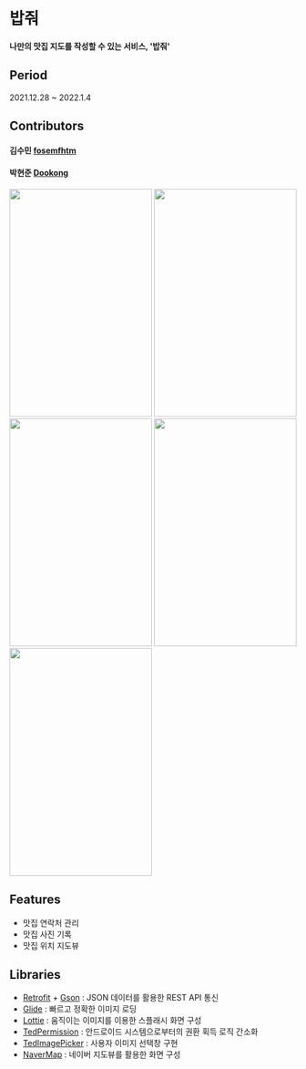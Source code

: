 # 밥줘

#### 나만의 맛집 지도를 작성할 수 있는 서비스, '밥줘'

## Period
2021.12.28 ~ 2022.1.4

## Contributors

#### 김수민 [fosemfhtm](https://github.com/fosemfhtm)
#### 박현준 [Dookong](https://github.com/Dookong)

<img src="https://user-images.githubusercontent.com/96766097/148050366-dc45074e-f735-4310-b299-7c92bbb726ac.jpg" width="250" height="400"/>
<img src="https://user-images.githubusercontent.com/96766097/148050453-a01d77af-ffbd-4800-8aed-48575e42944e.jpg" width="250" height="400"/>
<img src="https://user-images.githubusercontent.com/96766097/148050495-0f4903b3-e23f-40b0-95d3-7023bf5ac326.jpg" width="250" height="400"/>
<img src="https://user-images.githubusercontent.com/96766097/148050519-a76de679-247d-4243-99e8-0eb1676848f3.jpg" width="250" height="400"/>
<img src="https://user-images.githubusercontent.com/96766097/148050534-b01f844e-e009-4b7c-ac10-81e47bc3ba4a.jpg" width="250" height="400"/>


## Features

- 맛집 연락처 관리
- 맛집 사진 기록
- 맛집 위치 지도뷰

## Libraries

- [Retrofit](https://square.github.io/retrofit/) + [Gson](https://github.com/google/gson) : JSON 데이터를 활용한 REST API 통신
- [Glide](https://github.com/bumptech/glide) : 빠르고 정확한 이미지 로딩
- [Lottie](https://github.com/airbnb/lottie-android) : 움직이는 이미지를 이용한 스플래시 화면 구성
- [TedPermission](https://github.com/ParkSangGwon/TedPermission) : 안드로이드 시스템으로부터의 권환 획득 로직 간소화
- [TedImagePicker](https://github.com/ParkSangGwon/TedImagePicker) : 사용자 이미지 선택창 구현
- [NaverMap](https://www.ncloud.com/product/applicationService/maps) : 네이버 지도뷰를 활용한 화면 구성
